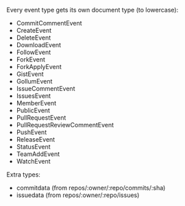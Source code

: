 Every event type gets its own document type (to lowercase):

* CommitCommentEvent
* CreateEvent
* DeleteEvent
* DownloadEvent
* FollowEvent
* ForkEvent
* ForkApplyEvent
* GistEvent
* GollumEvent
* IssueCommentEvent
* IssuesEvent
* MemberEvent
* PublicEvent
* PullRequestEvent
* PullRequestReviewCommentEvent
* PushEvent
* ReleaseEvent
* StatusEvent
* TeamAddEvent
* WatchEvent

Extra types:

* commitdata (from repos/:owner/:repo/commits/:sha)
* issuedata (from repos/:owner/:repo/issues)

